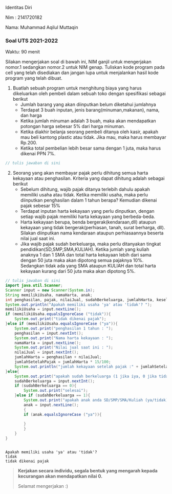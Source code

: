 Identitas Diri

Nim : 2141720182

Nama: Muhammad Aqilul Muttaqin

### Soal UTS 2021-2022
Waktu: 90 menit

Silakan mengerjakan soal di bawah ini, NIM ganjil untuk mengerjakan nomor.1 sedangkan nomor.2 untuk NIM genap. Tuliskan
kode program pada cell yang telah disediakan dan jangan lupa untuk menjalankan hasil kode program yang telah dibuat.

1. Buatlah sebuah program untuk menghitung biaya yang harus dikeluarkan oleh pembeli dalam sebuah toko dengan spesifikasi sebagai berikut
    + Jumlah barang yang akan diinputkan belum diketahui jumlahnya
    + Terdapat 3 buah inputan, jenis barang(minuman,makanan), nama, dan harga
    + Ketika jumlah minuman adalah 3 buah, maka akan mendapatkan potongan harga sebesar 5% dari harga minuman.
    + Ketika diakhir belanja seorang pembeli ditanya oleh kasir, apakah mau beli kantong plastic atau tidak. Jika mau, maka harus membayar Rp.200.
    + Ketika total pembelian lebih besar sama dengan 1 juta, maka harus dikenai PPN 7%.


```Java
// tulis jawaban di sini
```

2.	Seorang yang akan membayar pajak perlu dihitung semua harta kekayaan atau penghasilan. Kriteria yang dapat dihitung adalah sebagai berikut
    + Sebelum dihitung, wajib pajak ditanya terlebih dahulu apakah memiliki usaha atau tidak. Ketika memiliki usaha, maka perlu diinputkan penghasilan dalam 1 tahun berapa? Kemudian dikenai pajak sebesar 15%
    + Terdapat inputan harta kekayaan yang perlu dinputkan, dengan setiap wajib pajak memiliki harta kekayaan yang berbeda-beda.
    + Harta kekayaan berupa, benda bergerak(kendaraan,dll) ataupun kekayaan yang tidak bergerak(perhiasan, tanah, surat berharga, dll). Silakan diinputkan nama kendaraan ataupun perhiasaannya beserta nilai jual saat ini.
    + Jika wajib pajak sudah berkeluarga, maka perlu ditanyakan tingkat pendidikan(SD,SMP,SMA,KULIAH). Ketika jumlah yang kuliah anaknya 1 dan 1 SMA dan total harta kekayaan lebih dari sama dengan 50 juta maka akan dipotong semua pajaknya 10%. Sedangkan tidak ada yang SMA ataupun KULIAH dan total harta kekayaan kurang dari 50 juta maka akan dipotong 5%.


```Java
// tulis jawaban di sini
import java.util.Scanner;
Scanner input = new Scanner(System.in);
String memilikiUsaha, namaHarta, anak;
int penghasilan, pajak, nilaiJual, sudahBerkeluarga, jumlahHarta, keseluruhan jumlahSetelahPajak, anak;
System.out.println("Apakah memiliki usaha 'ya' atau 'tidak'? ");
memilikiUsaha = input.nextLine();
if (memilikiUsaha.equalsIgnoreCase ("tidak")){
    System.out.print("tidak dikenai pajak");
}else if (memilikiUsaha.equalsIgnoreCase ("ya")){
    System.out.print("penghasilan 1 tahun : ");
    penghasilan = input.nextInt();
    System.out.print("Nama harta kekayaan : ");
    namaHarta = input.nextLine();
    System.out.print("Nilai jual saat ini : ");
    nilaiJual = input.nextInt();
    jumlahHarta = penghasilan + nilaiJual;
    jumlahSetelahPajak = jumlahHarta * 15/100;
    System.out.println("jumlah kekayaan setelah pajak :" + jumlahSetelahPajak);
}else{
    System.out.print("apakah sudah berkeluarga (1 jika iya, 0 jika tidak)" );
    sudahBerkeluarga = input.nextInt();
    if (sudahBerkeluarga == 0){
        System.out.print("selesai");    
    }else if (sudahBerkeluarga == 1){
        System.out.print("apakah anak anda SD/SMP/SMA/Kuliah (ya/tidak) : ");
        anak = input.nextLine();
        {
        if (anak.equalsIgnoreCase ("ya")){
            
        }
        }
    }
}



```

    Apakah memiliki usaha 'ya' atau 'tidak'? 
    tidak
    tidak dikenai pajak

> **Kerjakan secara individu, segala bentuk yang mengarah kepada kecurangan akan mendapatkan nilai 0.**
>
> Selamat mengerjakan :)

